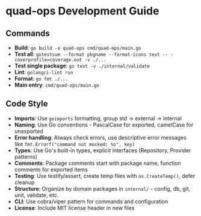 # quad-ops Development Guide

## Commands
- **Build**: `go build -o quad-ops cmd/quad-ops/main.go`
- **Test all**: `gotestsum --format pkgname --format-icons text -- -coverprofile=coverage.out -v ./...`
- **Test single package**: `go test -v ./internal/validate`
- **Lint**: `golangci-lint run`
- **Format**: `go fmt ./...`
- **Main entry**: `cmd/quad-ops/main.go`

## Code Style
- **Imports**: Use `goimports` formatting, group std → external → internal
- **Naming**: Use Go conventions - PascalCase for exported, camelCase for unexported
- **Error handling**: Always check errors, use descriptive error messages like `fmt.Errorf("command not mocked: %s", key)`
- **Types**: Use Go's built-in types, explicit interfaces (Repository, Provider patterns)
- **Comments**: Package comments start with package name, function comments for exported items
- **Testing**: Use testify/assert, create temp files with `os.CreateTemp()`, defer cleanup
- **Structure**: Organize by domain packages in `internal/` - config, db, git, unit, validate, etc.
- **CLI**: Use cobra/viper pattern for commands and configuration
- **License**: Include MIT license header in new files